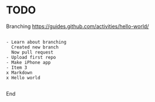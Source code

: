 # TODO

Branching
https://guides.github.com/activities/hello-world/

```

- Learn about branching
  Created new branch
  Now pull request
- Upload first repo
- Make iPhone app
- Item 3
x Markdown
x Hello world


```
End
